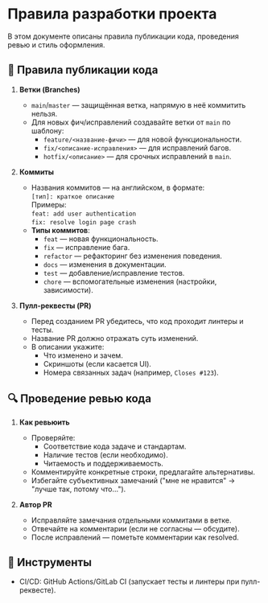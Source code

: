 # Правила разработки проекта

В этом документе описаны правила публикации кода, проведения ревью и стиль оформления.

## 📌 Правила публикации кода

1. **Ветки (Branches)**
   - `main`/`master` — защищённая ветка, напрямую в неё коммитить нельзя.
   - Для новых фич/исправлений создавайте ветки от `main` по шаблону:
     - `feature/<название-фичи>` — для новой функциональности.
     - `fix/<описание-исправления>` — для исправлений багов.
     - `hotfix/<описание>` — для срочных исправлений в `main`.

2. **Коммиты**
   - Названия коммитов — на английском, в формате:  
     `[тип]: краткое описание`  
     Примеры:  
     `feat: add user authentication`  
     `fix: resolve login page crash`  
   - **Типы коммитов**:
     - `feat` — новая функциональность.
     - `fix` — исправление бага.
     - `refactor` — рефакторинг без изменения поведения.
     - `docs` — изменения в документации.
     - `test` — добавление/исправление тестов.
     - `chore` — вспомогательные изменения (настройки, зависимости).

3. **Пулл-реквесты (PR)**
   - Перед созданием PR убедитесь, что код проходит линтеры и тесты.
   - Название PR должно отражать суть изменений.
   - В описании укажите:
     - Что изменено и зачем.
     - Скриншоты (если касается UI).
     - Номера связанных задач (например, `Closes #123`).

## 🔍 Проведение ревью кода

1. **Как ревьюить**
   - Проверяйте:
     - Соответствие кода задаче и стандартам.
     - Наличие тестов (если необходимо).
     - Читаемость и поддерживаемость.
   - Комментируйте конкретные строки, предлагайте альтернативы.
   - Избегайте субъективных замечаний ("мне не нравится" → "лучше так, потому что...").

2. **Автор PR**
   - Исправляйте замечания отдельными коммитами в ветке.
   - Отвечайте на комментарии (если не согласны — обсудите).
   - После исправлений — пометьте комментарии как resolved.

## 🔧 Инструменты
- CI/CD: GitHub Actions/GitLab CI (запускает тесты и линтеры при пулл-реквесте).